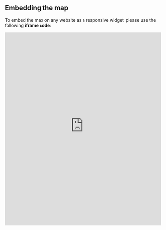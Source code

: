 ## Embedding the map

To embed the map on any website as a responsive widget, please use the following **iframe code**:

<iframe title="Euranet Map" aria-label="Map" id="euranet-map-annual-inflation-rates-in-europe-in-april-2022" src="https://inflation-rate-april.vercel.app/" scrolling="no" frameborder="0"style="width: 0; min-width: 100% !important; border: none;" height="624"></iframe><script type="text/javascript">window.addEventListener("message",e=>{if("https://inflation-rate-april.vercel.app"!==e.origin)return;let t=e.data;if(t.height){document.getElementById("euranet-map-annual-inflation-rates-in-europe-in-april-2022").height=t.height+"px"}},!1)</script>